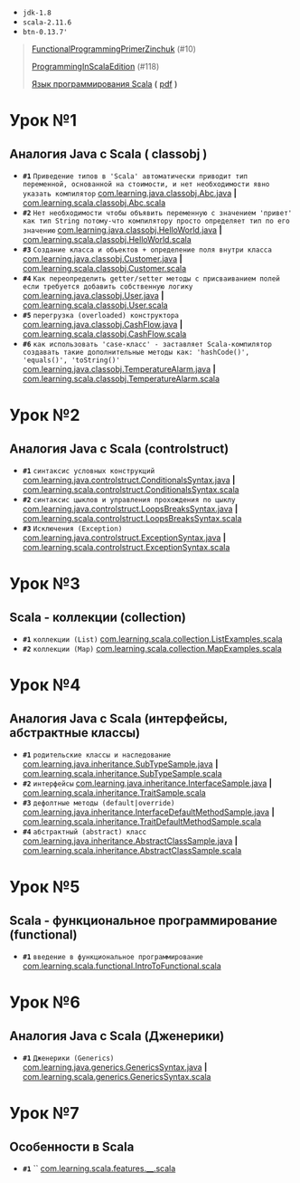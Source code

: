 
* `jdk-1.8`
* `scala-2.11.6`
* `btn-0.13.7'`



> [FunctionalProgrammingPrimerZinchuk](FunctionalProgrammingPrimerZinchuk.pdf) (#10)
>
> [ProgrammingInScalaEdition](ProgrammingInScalaEdition.pdf) (#118)
>
> [Язык программирования Scala](http://bourabai.kz/alg/scala.htm) **(** [pdf](scala.pdf) **)**


# Урок №1

Аналогия Java c Scala ( classobj )
---------------------

* **`#1`** `Приведение типов в 'Scala' автоматически приводит тип переменной, основанной на стоимости, и нет необходимости явно указать компилятор` [com.learning.java.classobj.Abc.java](src/main/java/com/learning/java/classobj/Abc.java) **|** [com.learning.scala.classobj.Abc.scala](src/main/scala/com/learning/scala/classobj/Abc.scala)
* **`#2`** `Нет необходимости чтобы объявить переменную с значением 'привет' как тип String потому-что компилятору просто определяет тип по его значению` [com.learning.java.classobj.HelloWorld.java](src/main/java/com/learning/java/classobj/HelloWorld.java) **|** [com.learning.scala.classobj.HelloWorld.scala](src/main/scala/com/learning/scala/classobj/HelloWorld.scala)
* **`#3`** `Создание класса и объектов + определение поля внутри класса` [com.learning.java.classobj.Customer.java](src/main/java/com/learning/java/classobj/Customer.java) **|** [com.learning.scala.classobj.Customer.scala](src/main/scala/com/learning/scala/classobj/Customer.scala)
* **`#4`** `Как переопределить getter/setter методы с присваиванием полей если требуется добавить собственную логику` [com.learning.java.classobj.User.java](src/main/java/com/learning/java/classobj/User.java) **|** [com.learning.scala.classobj.User.scala](src/main/scala/com/learning/scala/classobj/User.scala)
* **`#5`** `перегрузка (overloaded) конструктора` [com.learning.java.classobj.CashFlow.java](src/main/java/com/learning/java/classobj/CashFlow.java) **|** [com.learning.scala.classobj.CashFlow.scala](src/main/scala/com/learning/scala/classobj/CashFlow.scala)
* **`#6`** `как использовать 'case-класс' - заставляет Scala-компилятор создавать такие дополнительные методы как: 'hashCode()', 'equals()', 'toString()'` [com.learning.java.classobj.TemperatureAlarm.java](src/main/java/com/learning/java/classobj/TemperatureAlarm.java) **|** [com.learning.scala.classobj.TemperatureAlarm.scala](src/main/scala/com/learning/scala/classobj/TemperatureAlarm.scala)


# Урок №2

Аналогия Java c Scala (controlstruct)
---------------------

* **`#1`** `cинтаксис условных конструкций` [com.learning.java.controlstruct.ConditionalsSyntax.java](src/main/java/com/learning/java/controlstruct/ConditionalsSyntax.java) **|** [com.learning.scala.controlstruct.ConditionalsSyntax.scala](src/main/scala/com/learning/scala/controlstruct/ConditionalsSyntax.scala)
* **`#2`** `cинтаксис цыклов и управления прохождения по цыклу` [com.learning.java.controlstruct.LoopsBreaksSyntax.java](src/main/java/com/learning/java/controlstruct/LoopsBreaksSyntax.java) **|** [com.learning.scala.controlstruct.LoopsBreaksSyntax.scala](src/main/scala/com/learning/scala/controlstruct/LoopsBreaksSyntax.scala)
* **`#3`** `Исключения (Exception)` [com.learning.java.controlstruct.ExceptionSyntax.java](src/main/java/com/learning/java/controlstruct/ExceptionSyntax.java) **|** [com.learning.scala.controlstruct.ExceptionSyntax.scala](src/main/scala/com/learning/scala/controlstruct/ExceptionSyntax.scala)


# Урок №3

Scala - коллекции (collection)
-----------------

* **`#1`** `коллекции (List)` [com.learning.scala.collection.ListExamples.scala](src/main/scala/com/learning/scala/collection/ListExamples.scala)
* **`#2`** `коллекции (Map)` [com.learning.scala.collection.MapExamples.scala](src/main/scala/com/learning/scala/collection/MapExamples.scala)


# Урок №4

Аналогия Java c Scala (интерфейсы, абстрактные классы)
---------------------

* **`#1`** `родительские классы и наследование` [com.learning.java.inheritance.SubTypeSample.java](src/main/java/com/learning/java/inheritance/SubTypeSample.java) **|** [com.learning.scala.inheritance.SubTypeSample.scala](src/main/scala/com/learning/scala/inheritance/SubTypeSample.scala)
* **`#2`** `интерфейсы` [com.learning.java.inheritance.InterfaceSample.java](src/main/java/com/learning/java/inheritance/InterfaceSample.java) **|** [com.learning.scala.inheritance.TraitSample.scala](src/main/scala/com/learning/scala/inheritance/TraitSample.scala)
* **`#3`** `дефолтные методы (default|override)` [com.learning.java.inheritance.InterfaceDefaultMethodSample.java](src/main/java/com/learning/java/inheritance/InterfaceDefaultMethodSample.java) **|** [com.learning.scala.inheritance.TraitDefaultMethodSample.scala](src/main/scala/com/learning/scala/inheritance/TraitDefaultMethodSample.scala)
* **`#4`** `абстрактный (abstract) класс` [com.learning.java.inheritance.AbstractClassSample.java](src/main/java/com/learning/java/inheritance/AbstractClassSample.java) **|** [com.learning.scala.inheritance.AbstractClassSample.scala](src/main/scala/com/learning/scala/inheritance/AbstractClassSample.scala)


# Урок №5

Scala - функциональное программирование (functional)
---------------------------------------

* **`#1`** `введение в функциональное программирование` [com.learning.scala.functional.IntroToFunctional.scala](src/main/scala/com/learning/scala/functional/IntroToFunctional.scala)


# Урок №6

Аналогия Java c Scala (Дженерики)
--------------------

* **`#1`** `Дженерики (Generics)` [com.learning.java.generics.GenericsSyntax.java](src/main/java/com/learning/java/generics/GenericsSyntax.java) **|** [com.learning.scala.generics.GenericsSyntax.scala](src/main/scala/com/learning/scala/generics/GenericsSyntax.scala)


# Урок №7

Особенности в Scala
-------------------

* **`#1`** `` [com.learning.scala.features.__.scala](src/main/scala/com/learning/scala/features/__.scala)
